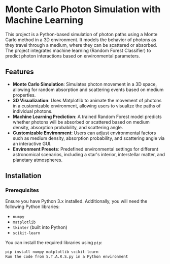 # Monte Carlo Photon Simulation with Machine Learning

This project is a Python-based simulation of photon paths using a Monte Carlo method in a 3D environment. It models the behavior of photons as they travel through a medium, where they can be scattered or absorbed. The project integrates machine learning (Random Forest Classifier) to predict photon interactions based on environmental parameters.

## Features

- **Monte Carlo Simulation**: Simulates photon movement in a 3D space, allowing for random absorption and scattering events based on medium properties.
- **3D Visualization**: Uses Matplotlib to animate the movement of photons in a customizable environment, allowing users to visualize the paths of individual photons.
- **Machine Learning Prediction**: A trained Random Forest model predicts whether photons will be absorbed or scattered based on medium density, absorption probability, and scattering angle.
- **Customizable Environment**: Users can adjust environmental factors such as medium density, absorption probability, and scattering angle via an interactive GUI.
- **Environment Presets**: Predefined environmental settings for different astronomical scenarios, including a star's interior, interstellar matter, and planetary atmospheres.

## Installation

### Prerequisites
Ensure you have Python 3.x installed. Additionally, you will need the following Python libraries:
- `numpy`
- `matplotlib`
- `tkinter` (built into Python)
- `scikit-learn`

You can install the required libraries using `pip`:

```bash
pip install numpy matplotlib scikit-learn
Run the code from S.T.A.R.S.py in a Python environment

